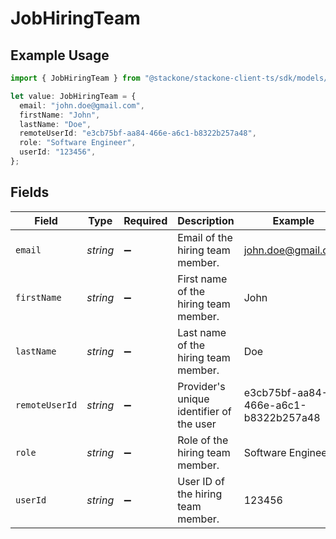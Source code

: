 # JobHiringTeam

## Example Usage

```typescript
import { JobHiringTeam } from "@stackone/stackone-client-ts/sdk/models/shared";

let value: JobHiringTeam = {
  email: "john.doe@gmail.com",
  firstName: "John",
  lastName: "Doe",
  remoteUserId: "e3cb75bf-aa84-466e-a6c1-b8322b257a48",
  role: "Software Engineer",
  userId: "123456",
};
```

## Fields

| Field                                    | Type                                     | Required                                 | Description                              | Example                                  |
| ---------------------------------------- | ---------------------------------------- | ---------------------------------------- | ---------------------------------------- | ---------------------------------------- |
| `email`                                  | *string*                                 | :heavy_minus_sign:                       | Email of the hiring team member.         | john.doe@gmail.com                       |
| `firstName`                              | *string*                                 | :heavy_minus_sign:                       | First name of the hiring team member.    | John                                     |
| `lastName`                               | *string*                                 | :heavy_minus_sign:                       | Last name of the hiring team member.     | Doe                                      |
| `remoteUserId`                           | *string*                                 | :heavy_minus_sign:                       | Provider's unique identifier of the user | e3cb75bf-aa84-466e-a6c1-b8322b257a48     |
| `role`                                   | *string*                                 | :heavy_minus_sign:                       | Role of the hiring team member.          | Software Engineer                        |
| `userId`                                 | *string*                                 | :heavy_minus_sign:                       | User ID of the hiring team member.       | 123456                                   |